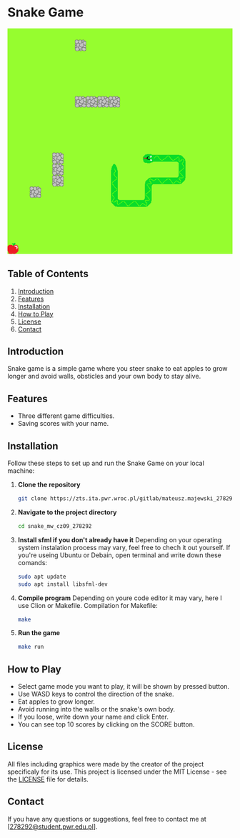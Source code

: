 # Snake Game

![Snake Game Screenshot](assets/images/game_picture.png)

## Table of Contents
1. [Introduction](#introduction)
2. [Features](#features)
3. [Installation](#installation)
4. [How to Play](#how-to-play)
5. [License](#license)
6. [Contact](#contact)

## Introduction
Snake game is a simple game where you steer snake to eat apples to grow longer and avoid walls, obsticles and your own body to stay alive.

## Features
- Three different game difficulties.
- Saving scores with your name.

## Installation
Follow these steps to set up and run the Snake Game on your local machine:

1. **Clone the repository**
    ```bash
    git clone https://zts.ita.pwr.wroc.pl/gitlab/mateusz.majewski_278292/snake_mw_cz09_278292.git
    ```

2. **Navigate to the project directory**
    ```bash
    cd snake_mw_cz09_278292
    ```

3. **Install sfml if you don't already have it**
    Depending on your operating system instalation process may vary, feel free to chech it out yourself.
    If you're useing Ubuntu or Debain, open terminal and write down these comands:
    ```bash
    sudo apt update
    sudo apt install libsfml-dev

    ```

4. **Compile program**
    Depending on youre code editor it may vary, here I use Clion or Makefile.
    Compilation for Makefile:
    ```bash
    make
    ```

5. **Run the game**
    ```bash
    make run
    ```

## How to Play
- Select game mode you want to play, it will be shown by pressed button.
- Use WASD keys to control the direction of the snake.
- Eat apples to grow longer.
- Avoid running into the walls or the snake's own body.
- If you loose, write down your name and click Enter.
- You can see top 10 scores by clicking on the SCORE button.


## License
All files including graphics were made by the creator of the project specificaly for its use.
This project is licensed under the MIT License - see the [LICENSE](LICENSE) file for details.

## Contact
If you have any questions or suggestions, feel free to contact me at [278292@student.pwr.edu.pl].
